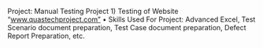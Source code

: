 Project: Manual Testing
Project 1) Testing of Website “www.quastechproject.com”
• Skills Used For Project: Advanced Excel, Test Scenario document preparation,
Test Case document preparation, Defect Report Preparation, etc.
